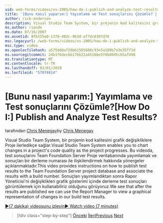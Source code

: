```yaml
---
uid: web-forms/videos/vs-2005/how-do-i-publish-and-analyze-test-results
title: '[Bunu nasıl yaparım:] Yayımlama ve Test sonuçlarını Çözümle? | Microsoft Docs'
author: rick-anderson
description: Visual Studio Team System, bir projenin kod kalitesini grafik değişikliklere Proje ilerledikçe sağlar. Bu videoda publ. hakkında yönergeler sağlar...
ms.author: riande
ms.date: 07/16/2007
ms.assetid: 9fb155e0-1379-482c-963d-af7dc0397d76
msc.legacyurl: /web-forms/videos/vs-2005/how-do-i-publish-and-analyze-test-results
msc.type: video
ms.openlocfilehash: a575dd0af20bb1565606c93e5a189b7a3e35ff3d
ms.sourcegitcommit: 24b1f6decbb17bb22a45166e5fdb0845c65af498
ms.translationtype: MT
ms.contentlocale: tr-TR
ms.lasthandoff: 03/01/2019
ms.locfileid: "57074814"
---
```

<a name="how-do-i-publish-and-analyze-test-results"></a><span data-ttu-id="da254-105">[Bunu nasıl yaparım:] Yayımlama ve Test sonuçlarını Çözümle?</span><span class="sxs-lookup"><span data-stu-id="da254-105">[How Do I:] Publish and Analyze Test Results?</span></span>
====================
<span data-ttu-id="da254-106">tarafından [Chris Menegay](https://twitter.com/CMenegay)</span><span class="sxs-lookup"><span data-stu-id="da254-106">by [Chris Menegay](https://twitter.com/CMenegay)</span></span>

<span data-ttu-id="da254-107">Visual Studio Team System, bir projenin kod kalitesini grafik değişikliklere Proje ilerledikçe sağlar.</span><span class="sxs-lookup"><span data-stu-id="da254-107">Visual Studio Team System enables you to chart changes in a project's code quality as the project progresses.</span></span> <span data-ttu-id="da254-108">Bu videoda, test sonuçlarını Team Foundation Server Proje veritabanında yayımlamak ve sonuçları bir derleme numarası ile ilişkilendirmek hakkında yönergeler açıklanmaktadır.</span><span class="sxs-lookup"><span data-stu-id="da254-108">This video provides instructions on how to publish test results to the Team Foundation Server project database and associate the results with a build number.</span></span> <span data-ttu-id="da254-109">Sonuçları yayımlandıktan sonra Rapor Yöneticisi'ni değişiklikleri grafik gösterimi içinde derleme test sonuçları görüntülemek için kullanabiliriz olduğunu görüyoruz.</span><span class="sxs-lookup"><span data-stu-id="da254-109">We see that after the results are published we can use the Report Manager to view a graphical representation of changes in our build test results.</span></span>

[<span data-ttu-id="da254-110">&#9654;(7 dakika) videosunu izleyin</span><span class="sxs-lookup"><span data-stu-id="da254-110">&#9654; Watch video (7 minutes)</span></span>](https://channel9.msdn.com/Blogs/ASP-NET-Site-Videos/how-do-i-publish-and-analyze-test-results)

> [!div class="step-by-step"]
> <span data-ttu-id="da254-111">[Önceki](how-do-i-use-generic-tests.md)
> [İleri](how-do-i-discover-application-changes-prior-to-deployment.md)</span><span class="sxs-lookup"><span data-stu-id="da254-111">[Previous](how-do-i-use-generic-tests.md)
[Next](how-do-i-discover-application-changes-prior-to-deployment.md)</span></span>
